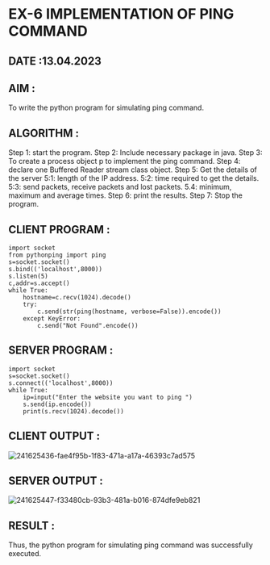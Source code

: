 # EX-6 IMPLEMENTATION OF PING COMMAND
## DATE :13.04.2023
## AIM :
To write the python program for simulating ping command.
## ALGORITHM :
Step 1: start the program.
Step 2: Include necessary package in java.
Step 3: To create a process object p to implement the ping command.
Step 4: declare one Buffered Reader stream class object.
Step 5: Get the details of the server
5:1: length of the IP address.
5:2: time required to get the details.
5:3: send packets, receive packets and lost packets.
5.4: minimum, maximum and average times.
Step 6: print the results. Step 7: Stop the program.
## CLIENT PROGRAM :
```
import socket
from pythonping import ping
s=socket.socket()
s.bind(('localhost',8000))
s.listen(5)
c,addr=s.accept()
while True:
    hostname=c.recv(1024).decode()
    try:
        c.send(str(ping(hostname, verbose=False)).encode())
    except KeyError:
        c.send("Not Found".encode())
```
## SERVER PROGRAM :
```
import socket
s=socket.socket()
s.connect(('localhost',8000))
while True:
    ip=input("Enter the website you want to ping ")
    s.send(ip.encode())
    print(s.recv(1024).decode())
```
## CLIENT OUTPUT :

![241625436-fae4f95b-1f83-471a-a17a-46393c7ad575](https://github.com/Amruthavarshnibs/EX-6/assets/119103704/71e1eecb-1be5-406f-8af9-406df24bad24)

## SERVER OUTPUT :
![241625447-f33480cb-93b3-481a-b016-874dfe9eb821](https://github.com/Amruthavarshnibs/EX-6/assets/119103704/8e35414c-9f30-446d-955c-9b29d53032bb)


## RESULT :
Thus, the python program for simulating ping command was successfully executed.
